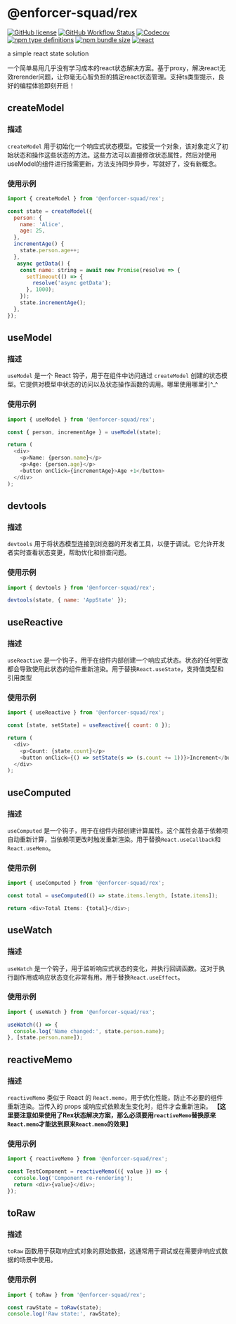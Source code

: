 # @enforcer-squad/rex

[![GitHub license](https://img.shields.io/github/license/enforcer-squad/rex?style=flat-square)](https://github.com/enforcer-squad/rex/blob/main/LICENSE)
[![GitHub Workflow Status](https://img.shields.io/github/actions/workflow/status/enforcer-squad/rex/test.yml?branch=main&color=blue&style=flat-square)](https://github.com/enforcer-squad/rex/actions/workflows/test.yml)
[![Codecov](https://img.shields.io/codecov/c/github/enforcer-squad/rex?style=flat-square)](https://codecov.io/gh/enforcer-squad/rex)
[![npm type definitions](https://img.shields.io/npm/types/typescript?color=orange&style=flat-square)](https://github.com/enforcer-squad/rex/blob/main/src/index.ts)
[![npm bundle size](https://img.shields.io/bundlephobia/minzip/@enforcer-squad/rex?color=brightgreen&style=flat-square)](https://bundlephobia.com/result?p=@enforcer-squad/rex)
[![react](https://img.shields.io/badge/React-%3E%3D18.0.0-green.svg?style=flat-square)](https://img.shields.io/badge/React-%3E=18.0.0-green.svg?style=flat-square)

a simple react state solution

一个简单易用几乎没有学习成本的react状态解决方案。基于proxy，解决react无效rerender问题，让你毫无心智负担的搞定react状态管理。支持ts类型提示，良好的编程体验即刻开启！

## createModel

### 描述

`createModel` 用于初始化一个响应式状态模型。它接受一个对象，该对象定义了初始状态和操作这些状态的方法。这些方法可以直接修改状态属性，然后对使用useModel的组件进行按需更新，方法支持同步异步，写就好了，没有新概念。

### 使用示例

```javascript
import { createModel } from '@enforcer-squad/rex';

const state = createModel({
  person: {
    name: 'Alice',
    age: 25,
  },
  incrementAge() {
    state.person.age++;
  },
   async getData() {
    const name: string = await new Promise(resolve => {
      setTimeout(() => {
        resolve('async getData');
      }, 1000);
    });
    state.incrementAge();
  },
});
```

## useModel

### 描述

`useModel` 是一个 React 钩子，用于在组件中访问通过 `createModel` 创建的状态模型。它提供对模型中状态的访问以及状态操作函数的调用。哪里使用哪里引^\_^

### 使用示例

```javascript
import { useModel } from '@enforcer-squad/rex';

const { person, incrementAge } = useModel(state);

return (
  <div>
    <p>Name: {person.name}</p>
    <p>Age: {person.age}</p>
    <button onClick={incrementAge}>Age +1</button>
  </div>
);
```

## devtools

### 描述

`devtools` 用于将状态模型连接到浏览器的开发者工具，以便于调试。它允许开发者实时查看状态变更，帮助优化和排查问题。

### 使用示例

```javascript
import { devtools } from '@enforcer-squad/rex';

devtools(state, { name: 'AppState' });
```

## useReactive

### 描述

`useReactive` 是一个钩子，用于在组件内部创建一个响应式状态。状态的任何更改都会导致使用此状态的组件重新渲染。用于替换`React.useState`，支持值类型和引用类型

### 使用示例

```javascript
import { useReactive } from '@enforcer-squad/rex';

const [state, setState] = useReactive({ count: 0 });

return (
  <div>
    <p>Count: {state.count}</p>
    <button onClick={() => setState(s => (s.count += 1))}>Increment</button>
  </div>
);
```

## useComputed

### 描述

`useComputed` 是一个钩子，用于在组件内部创建计算属性。这个属性会基于依赖项自动重新计算，当依赖项更改时触发重新渲染。用于替换`React.useCallback`和`React.useMemo`。

### 使用示例

```javascript
import { useComputed } from '@enforcer-squad/rex';

const total = useComputed(() => state.items.length, [state.items]);

return <div>Total Items: {total}</div>;
```

## useWatch

### 描述

`useWatch` 是一个钩子，用于监听响应式状态的变化，并执行回调函数。这对于执行副作用或响应状态变化非常有用。用于替换`React.useEffect`。

### 使用示例

```javascript
import { useWatch } from '@enforcer-squad/rex';

useWatch(() => {
  console.log('Name changed:', state.person.name);
}, [state.person.name]);
```

## reactiveMemo

### 描述

`reactiveMemo` 类似于 React 的 `React.memo`，用于优化性能，防止不必要的组件重新渲染。当传入的 props 或响应式依赖发生变化时，组件才会重新渲染。
**【这里要注意如果使用了Rex状态解决方案，那么必须要用`reactiveMemo`替换原来`React.memo`才能达到原来`React.memo`的效果】**

### 使用示例

```javascript
import { reactiveMemo } from '@enforcer-squad/rex';

const TestComponent = reactiveMemo(({ value }) => {
  console.log('Component re-rendering');
  return <div>{value}</div>;
});
```

## toRaw

### 描述

`toRaw` 函数用于获取响应式对象的原始数据，这通常用于调试或在需要非响应式数据的场景中使用。

### 使用示例

```javascript
import { toRaw } from '@enforcer-squad/rex';

const rawState = toRaw(state);
console.log('Raw state:', rawState);
```
